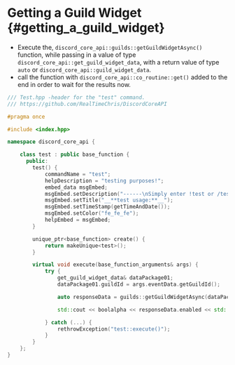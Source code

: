 Getting a Guild Widget {#getting_a_guild_widget}
============
- Execute the, `discord_core_api::guilds::getGuildWidgetAsync()` function, while passing in a value of type `discord_core_api::get_guild_widget_data`, with a return value of type `auto` or `discord_core_api::guild_widget_data`.
- call the function with `discord_core_api::co_routine::get()` added to the end in order to wait for the results now.

```cpp
/// Test.hpp -header for the "test" command.
/// https://github.com/RealTimeChris/DiscordCoreAPI

#pragma once

#include <index.hpp>

namespace discord_core_api {

	class test : public base_function {
	  public:
		test() {
			commandName = "test";
			helpDescription = "testing purposes!";
			embed_data msgEmbed;
			msgEmbed.setDescription("------\nSimply enter !test or /test!\n------");
			msgEmbed.setTitle("__**test usage:**__");
			msgEmbed.setTimeStamp(getTimeAndDate());
			msgEmbed.setColor("fe_fe_fe");
			helpEmbed = msgEmbed;
		}

		unique_ptr<base_function> create() {
			return makeUnique<test>();
		}

		virtual void execute(base_function_arguments& args) {
			try {
				get_guild_widget_data& dataPackage01;
				dataPackage01.guildId = args.eventData.getGuildId();

				auto responseData = guilds::getGuildWidgetAsync(dataPackage01).get();

				std::cout << boolalpha << responseData.enabled << std::endl;

			} catch (...) {
				rethrowException("test::execute()");
			}
		}
	};
}
```
